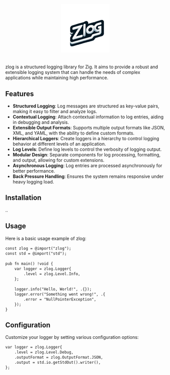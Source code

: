 <div align="center">
   <img src="logo.png" width="30%" height="30%" alt="zlog logo" title="zlog logo">
</div>
<br><br>
zlog is a structured logging library for Zig. It aims to provide a robust and extensible logging system that can handle the needs of complex applications while maintaining high performance.

## Features

- **Structured Logging**: Log messages are structured as key-value pairs, making it easy to filter and analyze logs.
- **Contextual Logging**: Attach contextual information to log entries, aiding in debugging and analysis.
- **Extensible Output Formats**: Supports multiple output formats like JSON, XML, and YAML, with the ability to define custom formats.
- **Hierarchical Loggers**: Create loggers in a hierarchy to control logging behavior at different levels of an application.
- **Log Levels**: Define log levels to control the verbosity of logging output.
- **Modular Design**: Separate components for log processing, formatting, and output, allowing for custom extensions.
- **Asynchronous Logging**: Log entries are processed asynchronously for better performance.
- **Back Pressure Handling**: Ensures the system remains responsive under heavy logging load.

## Installation

..

## Usage
Here is a basic usage example of zlog:
```zig
const zlog = @import("zlog");
const std = @import("std");

pub fn main() !void {
    var logger = zlog.Logger{
        .level = zlog.Level.Info,
    };

    logger.info("Hello, World!", .{});
    logger.error("Something went wrong!", .{
        .error = "NullPointerException",
    });
}
```

## Configuration
Customize your logger by setting various configuration options:
```zig
var logger = zlog.Logger{
    .level = zlog.Level.Debug,
    .outputFormat = zlog.OutputFormat.JSON,
    .output = std.io.getStdOut().writer(),
};
```

